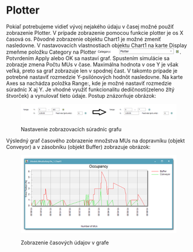 # Plotter

Pokiaľ potrebujeme vidieť vývoj nejakého údaju v časej možné použiť zobrazenie Plotter. V prípade zobrazenie pomocou funkcie plotter je os X časová os. Pôvodné zobrazenie objektu Chart1 je možné zmeniť nasledovne. V nastavovacích vlastnostiach objektu Chart1 na karte Display zmeňme položku Category na Plotter ![icon name](../.gitbook/assets/icons/icon_ploter.png). Potvrdením Apply alebo OK sa nastaví graf. Spustením simulácie sa zobrazje zmena Počtu MUs v čase. Maximálna hodnota v ose Y je však veľká, preto sa graf zobrazuje len v spodnej čast. V takomto prípade je potrebné nastaviť rozmedzie Y-psilónových hodnôt nasledovne. Na karte Axes sa nachádza položka Range:, kde je možné nastaviť rozmedzie súradníc X aj Y. Je vhodné využiť funkcionalitu dedičnosti(zeleno žltý štvorček) a vynulovať tieto údaje. Postup znázorňuje obrázok:

<figure><img src="../.gitbook/assets/suradnice_grafu.png" alt=""><figcaption><p>Nastavenie zobrazovacích súradníc grafu</p></figcaption></figure>

Výsledný graf časového zobrazenie množstva MUs na dopravníku (objekt Conveyor) a v zásobníku (objekt Buffer) zobrazuje obrázok:

<figure><img src="../.gitbook/assets/casove_udaje.png" alt=""><figcaption><p>Zobrazenie časových údajov v grafe</p></figcaption></figure>

